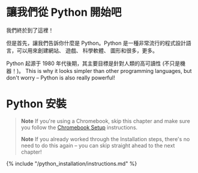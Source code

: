 # 讓我們從 Python 開始吧

我們終於到了這裡！

但是首先，讓我們告訴你什麼是 Python。Python 是一種非常流行的程式設計語言，可以用來創建網站、 遊戲、 科學軟體、 圖形和很多，更多。

Python 起源于 1980 年代後期，其主要目標是針對人類的高可讀性 (不只是機器！)。 This is why it looks simpler than other programming languages, but don't worry – Python is also really powerful!

# Python 安裝

> **Note** If you're using a Chromebook, skip this chapter and make sure you follow the [Chromebook Setup](../chromebook_setup/README.md) instructions.
> 
> **Note** If you already worked through the Installation steps, there's no need to do this again – you can skip straight ahead to the next chapter!

{% include "/python_installation/instructions.md" %}